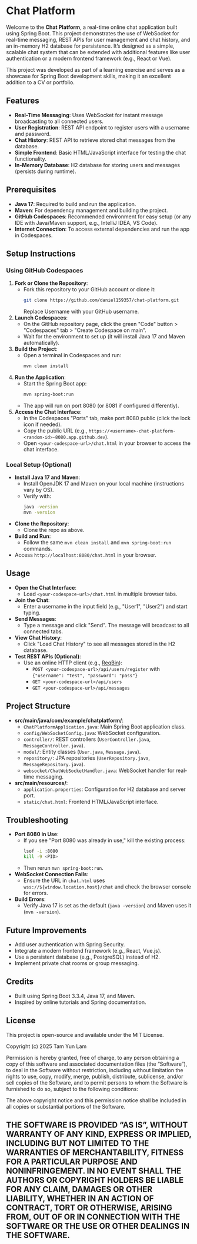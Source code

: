 # Chat Platform

Welcome to the **Chat Platform**, a real-time online chat application built using Spring Boot. This project demonstrates the use of WebSocket for real-time messaging, REST APIs for user management and chat history, and an in-memory H2 database for persistence. It’s designed as a simple, scalable chat system that can be extended with additional features like user authentication or a modern frontend framework (e.g., React or Vue).

This project was developed as part of a learning exercise and serves as a showcase for Spring Boot development skills, making it an excellent addition to a CV or portfolio.

## Features
- **Real-Time Messaging**: Uses WebSocket for instant message broadcasting to all connected users.
- **User Registration**: REST API endpoint to register users with a username and password.
- **Chat History**: REST API to retrieve stored chat messages from the database.
- **Simple Frontend**: Basic HTML/JavaScript interface for testing the chat functionality.
- **In-Memory Database**: H2 database for storing users and messages (persists during runtime).

## Prerequisites
- **Java 17**: Required to build and run the application.
- **Maven**: For dependency management and building the project.
- **GitHub Codespaces**: Recommended environment for easy setup (or any IDE with Java/Maven support, e.g., IntelliJ IDEA, VS Code).
- **Internet Connection**: To access external dependencies and run the app in Codespaces.

## Setup Instructions

### Using GitHub Codespaces
1. **Fork or Clone the Repository**:
   - Fork this repository to your GitHub account or clone it:
     ```bash
     git clone https://github.com/daniel159357/chat-platform.git
     ```
     Replace Username with your GitHub username.
2. **Launch Codespaces**:
   - On the GitHub repository page, click the green "Code" button > "Codespaces" tab > "Create Codespace on main".
   - Wait for the environment to set up (it will install Java 17 and Maven automatically).
3. **Build the Project**:
   - Open a terminal in Codespaces and run:
     ```bash
     mvn clean install
     ```
4. **Run the Application**:
   - Start the Spring Boot app:
     ```bash
     mvn spring-boot:run
     ```
   - The app will run on port 8080 (or 8081 if configured differently).
5. **Access the Chat Interface**:
   - In the Codespaces "Ports" tab, make port 8080 public (click the lock icon if needed).
   - Copy the public URL (e.g., `https://<username>-chat-platform-<random-id>-8080.app.github.dev`).
   - Open `<your-codespace-url>/chat.html` in your browser to access the chat interface.

### Local Setup (Optional)
- **Install Java 17 and Maven**:
  - Install OpenJDK 17 and Maven on your local machine (instructions vary by OS).
  - Verify with:
    ```bash
    java -version
    mvn -version
    ```
- **Clone the Repository**:
  - Clone the repo as above.
- **Build and Run**:
  - Follow the same `mvn clean install` and `mvn spring-boot:run` commands.
- Access `http://localhost:8080/chat.html` in your browser.

## Usage
- **Open the Chat Interface**:
  - Load `<your-codespace-url>/chat.html` in multiple browser tabs.
- **Join the Chat**:
  - Enter a username in the input field (e.g., "User1", "User2") and start typing.
- **Send Messages**:
  - Type a message and click "Send". The message will broadcast to all connected tabs.
- **View Chat History**:
  - Click "Load Chat History" to see all messages stored in the H2 database.
- **Test REST APIs (Optional)**:
  - Use an online HTTP client (e.g., [ReqBin](https://reqbin.com/)):
    - `POST <your-codespace-url>/api/users/register` with `{"username": "test", "password": "pass"}`
    - `GET <your-codespace-url>/api/users`
    - `GET <your-codespace-url>/api/messages`

## Project Structure
- **src/main/java/com/example/chatplatform/**:
  - `ChatPlatformApplication.java`: Main Spring Boot application class.
  - `config/WebSocketConfig.java`: WebSocket configuration.
  - `controller/`: REST controllers (`UserController.java`, `MessageController.java`).
  - `model/`: Entity classes (`User.java`, `Message.java`).
  - `repository/`: JPA repositories (`UserRepository.java`, `MessageRepository.java`).
  - `websocket/ChatWebSocketHandler.java`: WebSocket handler for real-time messaging.
- **src/main/resources/**:
  - `application.properties`: Configuration for H2 database and server port.
  - `static/chat.html`: Frontend HTML/JavaScript interface.

## Troubleshooting
- **Port 8080 in Use**:
  - If you see "Port 8080 was already in use," kill the existing process:
    ```bash
    lsof -i :8080
    kill -9 <PID>
    ```
  - Then rerun `mvn spring-boot:run`.
- **WebSocket Connection Fails**:
  - Ensure the URL in `chat.html` uses `wss://${window.location.host}/chat` and check the browser console for errors.
- **Build Errors**:
  - Verify Java 17 is set as the default (`java -version`) and Maven uses it (`mvn -version`).

## Future Improvements
- Add user authentication with Spring Security.
- Integrate a modern frontend framework (e.g., React, Vue.js).
- Use a persistent database (e.g., PostgreSQL) instead of H2.
- Implement private chat rooms or group messaging.

## Credits
- Built using Spring Boot 3.3.4, Java 17, and Maven.
- Inspired by online tutorials and Spring documentation.

## License
This project is open-source and available under the MIT License.

Copyright (c) 2025 Tam Yun Lam

Permission is hereby granted, free of charge, to any person obtaining a copy of this software and associated documentation files (the “Software”), to deal in the Software without restriction, including without limitation the rights to use, copy, modify, merge, publish, distribute, sublicense, and/or sell copies of the Software, and to permit persons to whom the Software is furnished to do so, subject to the following conditions:

The above copyright notice and this permission notice shall be included in all copies or substantial portions of the Software.

THE SOFTWARE IS PROVIDED “AS IS”, WITHOUT WARRANTY OF ANY KIND, EXPRESS OR IMPLIED, INCLUDING BUT NOT LIMITED TO THE WARRANTIES OF MERCHANTABILITY, FITNESS FOR A PARTICULAR PURPOSE AND NONINFRINGEMENT. IN NO EVENT SHALL THE AUTHORS OR COPYRIGHT HOLDERS BE LIABLE FOR ANY CLAIM, DAMAGES OR OTHER LIABILITY, WHETHER IN AN ACTION OF CONTRACT, TORT OR OTHERWISE, ARISING FROM, OUT OF OR IN CONNECTION WITH THE SOFTWARE OR THE USE OR OTHER DEALINGS IN THE SOFTWARE.
---
